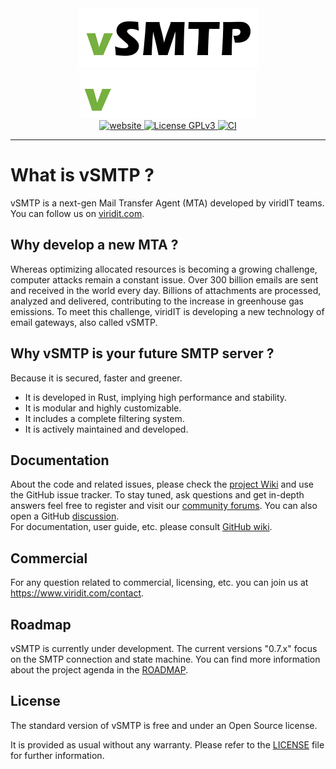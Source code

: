 
<div align="center">
  <a href="https://www.viridit.com/#gh-light-mode-only">
    <img src="https://github.com/viridIT/vSMTP/blob/rc-01/assets/vsmtp-black-nobckgrd.png"
      alt="vSMTP" />
  </a>
  <a href="https://www.viridit.com/#gh-dark-mode-only">
    <img src="https://github.com/viridIT/vSMTP/blob/rc-01/assets/vsmtp-white-nobckgrd.png"
      alt="vSMTP" />
  </a>
</div>
<div align="center">
  <a href="https://www.viridit.com">
    <img src="https://img.shields.io/badge/visit-website-green"
      alt="website" />
  </a>
    <a href="https://www.gnu.org/licenses/gpl-3.0">
    <img src="https://img.shields.io/badge/License-GPLv3-blue.svg"
      alt="License GPLv3" />
  </a>
  <a href="https://github.com/viridIT/vSMTP/actions/workflows/ci.yaml">
    <img src="https://github.com/viridIT/vSMTP/actions/workflows/ci.yaml/badge.svg?branch=rc-01"
      alt="CI" />
  </a>
</div>

---
# What is vSMTP ?

vSMTP is a next-gen Mail Transfer Agent (MTA) developed by viridIT teams.
You can follow us on [viridit.com](https://www.viridit.com).

## Why develop a new MTA ?

Whereas optimizing allocated resources is becoming a growing challenge, computer attacks remain a constant issue.
Over 300 billion emails are sent and received in the world every day. Billions of attachments are processed, analyzed and delivered, contributing to the increase in greenhouse gas emissions.
To meet this challenge, viridIT is developing a new technology of email gateways, also called vSMTP.

## Why vSMTP is your future SMTP server ?

Because it is secured, faster and greener.

- It is developed in Rust, implying high performance and stability.
- It is modular and highly customizable.
- It includes a complete filtering system.
- It is actively maintained and developed.

## Documentation

About the code and related issues, please check the [project Wiki](https://github.com/viridIT/vSMTP/wiki) and use the GitHub issue tracker.
To stay tuned, ask questions and get in-depth answers feel free to register and visit our [community forums](https://www.viridit.com/community-forum). You can also open a GitHub [discussion](https://github.com/viridIT/vSMTP/discussions).  
For documentation, user guide, etc. please consult [GitHub wiki](https://github.com/viridIT/vSMTP/wiki).  

## Commercial

For any question related to commercial, licensing, etc. you can join us at <https://www.viridit.com/contact>.

## Roadmap

vSMTP is currently under development. The current versions "0.7.x" focus on the SMTP connection and state machine. You can find more information about the project agenda in the [ROADMAP](https://github.com/viridIT/vSMTP/blob/main/ROADMAP.md).

## License

The standard version of vSMTP is free and under an Open Source license.

It is provided as usual without any warranty.
Please refer to the [LICENSE](https://github.com/viridIT/vSMTP/blob/main/LICENSE) file for further information.
